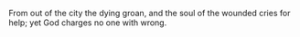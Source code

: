 From out of the city the dying groan, and the soul of the wounded cries for help; yet God charges no one with wrong.
